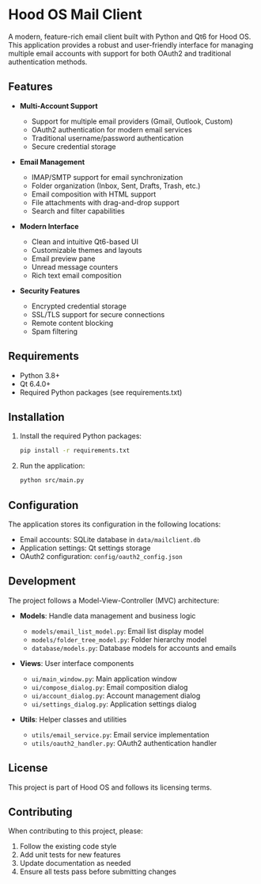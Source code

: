 # Hood OS Mail Client

A modern, feature-rich email client built with Python and Qt6 for Hood OS. This application provides a robust and user-friendly interface for managing multiple email accounts with support for both OAuth2 and traditional authentication methods.

## Features

- **Multi-Account Support**
  - Support for multiple email providers (Gmail, Outlook, Custom)
  - OAuth2 authentication for modern email services
  - Traditional username/password authentication
  - Secure credential storage

- **Email Management**
  - IMAP/SMTP support for email synchronization
  - Folder organization (Inbox, Sent, Drafts, Trash, etc.)
  - Email composition with HTML support
  - File attachments with drag-and-drop support
  - Search and filter capabilities

- **Modern Interface**
  - Clean and intuitive Qt6-based UI
  - Customizable themes and layouts
  - Email preview pane
  - Unread message counters
  - Rich text email composition

- **Security Features**
  - Encrypted credential storage
  - SSL/TLS support for secure connections
  - Remote content blocking
  - Spam filtering

## Requirements

- Python 3.8+
- Qt 6.4.0+
- Required Python packages (see requirements.txt)

## Installation

1. Install the required Python packages:
   ```bash
   pip install -r requirements.txt
   ```

2. Run the application:
   ```bash
   python src/main.py
   ```

## Configuration

The application stores its configuration in the following locations:
- Email accounts: SQLite database in `data/mailclient.db`
- Application settings: Qt settings storage
- OAuth2 configuration: `config/oauth2_config.json`

## Development

The project follows a Model-View-Controller (MVC) architecture:

- **Models**: Handle data management and business logic
  - `models/email_list_model.py`: Email list display model
  - `models/folder_tree_model.py`: Folder hierarchy model
  - `database/models.py`: Database models for accounts and emails

- **Views**: User interface components
  - `ui/main_window.py`: Main application window
  - `ui/compose_dialog.py`: Email composition dialog
  - `ui/account_dialog.py`: Account management dialog
  - `ui/settings_dialog.py`: Application settings dialog

- **Utils**: Helper classes and utilities
  - `utils/email_service.py`: Email service implementation
  - `utils/oauth2_handler.py`: OAuth2 authentication handler

## License

This project is part of Hood OS and follows its licensing terms.

## Contributing

When contributing to this project, please:
1. Follow the existing code style
2. Add unit tests for new features
3. Update documentation as needed
4. Ensure all tests pass before submitting changes

